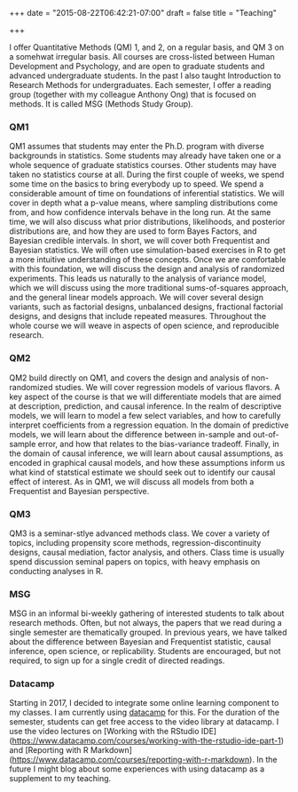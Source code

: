 +++
date = "2015-08-22T06:42:21-07:00"
draft = false
title = "Teaching"

+++

I offer Quantitative Methods (QM) 1, and 2, on a regular basis, and QM 3 on a somehwat irregular basis. All courses are cross-listed between Human Development and Psychology, and are open to graduate students and advanced undergraduate students. In the past I also taught Introduction to Research Methods for undergraduates. Each semester, I offer a reading group (together with my colleague Anthony Ong) that is focused on methods. It is called MSG (Methods Study Group). 

### QM1
QM1 assumes that students may enter the Ph.D. program with diverse backgrounds in statistics. Some students may already have taken one or a whole sequence of graduate statistics courses. Other students may have taken no statistics course at all. During the first couple of weeks, we spend some time on the basics to bring everybody up to speed. We spend a considerable amount of time on foundations of inferential statistics. We will cover in depth what a p-value means, where sampling distributions come from, and  how confidence intervals behave in the long run. At the same time, we will also discuss what prior distributions, likelihoods, and posterior distributions are, and how they are used to form Bayes Factors, and Bayesian credible intervals. In short, we will cover both Frequentist and Bayesian statistics. We will often use simulation-based exercises in R to get a more intuitive understanding of these concepts. Once we are comfortable with this foundation, we will discuss the design and analysis of randomized experiments. This leads us naturally to the analysis of variance model, which we will discuss using the more traditional sums-of-squares approach, and the general linear models approach. We will cover several design variants, such as factorial designs, unbalanced designs, fractional factorial designs, and designs that include repeated measures. Throughout the whole course we will weave in aspects of open science, and reproducible research.

### QM2
QM2 build directly on QM1, and covers the design and analysis of non-randomized studies. We will cover regression models of various flavors. A key aspect of the course is that we will differentiate models that are aimed at description, prediction, and causal inference. In the realm of descriptive models, we will learn to model a few select variables, and how to carefully interpret coefficients from a regression equation. In the domain of predictive models, we will learn about the difference between in-sample and out-of-sample error, and how that relates to the bias-variance tradeoff. Finally, in the domain of causal inference, we will learn about causal assumptions, as encoded in graphical causal models, and how these assumptions inform us what kind of statstical estimate we should seek out to identify our causal effect of interest. As in QM1, we will discuss all models from both a Frequentist and Bayesian perspective.  

### QM3
QM3 is a seminar-stlye advanced methods class. We cover a variety of topics, including propensity score methods, regression-discontinuity designs, causal mediation, factor analysis, and others. Class time is usually spend discussion seminal papers on topics, with heavy emphasis on conducting analyses in R. 

### MSG
MSG in an informal bi-weekly gathering of interested students to talk about research methods. Often, but not always, the papers that we read during a single semester are thematically grouped. In previous years, we have talked about the difference between Bayesian and Frequentist statistic, causal inference, open science, or replicability. Students are encouraged, but not required, to sign up for a single credit of directed readings.

### Datacamp
Starting in 2017, I decided to integrate some online learning component to my classes. I am currently using [datacamp](https://www.datacamp.com) for this. For the duration of the semester, students can get free access to the video library at datacamp. I use the video lectures on [Working with the RStudio IDE] (https://www.datacamp.com/courses/working-with-the-rstudio-ide-part-1)  and [Reporting with R Markdown] (https://www.datacamp.com/courses/reporting-with-r-markdown). In the future I might blog about some experiences with using datacamp as a supplement to my teaching. 